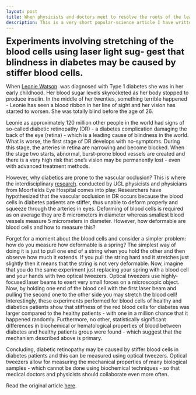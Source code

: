 ```yaml
---
layout: post
title: When physicists and doctors meet to resolve the roots of the leading cause of blindness.
description: This is a very short popular-science article I have written for my undergrad scientific communication class in Nov 2018.
---
```


<p><b><font size="+2">Experiments involving stretching of the blood cells using laser light sug- gest that blindness in diabetes may be caused by stiffer blood cells.</font></b></p>

When <a href="https://web.archive.org/web/20230129163428/https://www.bbc.com/news/disability-34847776">Leonie Watson</a>.  was diagnosed with Type 1 diabetes she was in her early childhood. Her blood sugar levels skyrocketed as her body stopped to produce insulin. In the middle of her twenties, something terrible happened - Leonie has seen a blood ribbon in her line of sight and her vision has started to worsen. She was totally blind before the age of 26.

Leonie as approximately 120 million other people in the world had signs of so-called diabetic retinopathy (DR) - a diabetes complication damaging the back of the eye (retina) - which is a leading cause of blindness in the world. What is worse, the first stage of DR develops with no-symptoms. During this stage, the arteries in retina are narrowing and become blocked. When the stage two starts, abnormal, burst-prone blood vessels are created and there is a very high risk that one’s vision may be permanently lost - even with advanced treatment methods.

However, why diabetics are prone to the vascular occlusion? This is where the interdisciplinary <a href="https://www.nature.com/articles/srep15873">research</a>. conducted by UCL physicists and physicians from Moorfields Eye Hospital comes into play. Researchers have hypothesized that the vascular occlusion in DR occurs because the blood cells in diabetes patients are stiffer, thus unable to deform properly and squeeze through the arteries in eyes. Deforming of blood cells is required as on average they are 8 micrometers in diameter whereas smallest blood vessels measure 5 micrometers in diameter. However, how deformable are blood cells and how to measure this?

Forget for a moment about the blood cells and consider a simpler problem: how do you measure how deformable is a spring? The simplest way of doing it is just to pull one end of a string when you hold the other and then observe how much it extends. If you pull the string hard and it stretches just slightly then it means that the string is not very deformable. Now, imagine that you do the same experiment just replacing your spring with a blood cell and your hands with two optical tweezers. Optical tweezers use highly-focused laser beams to exert very small forces on a microscopic object. Now, by holding one end of the blood cell with the first laser beam and pulling the second one to the other side you may stretch the blood cell! Interestingly, these experiments performed for blood cells of healthy and diabetics patients show that stiffness of the red blood cells for diabetes was larger compared to the healthy patients - with one in a million chance that it happened randomly. Furthermore, no other, statistically significant differences in biochemical or hematological properties of blood between diabetes and healthy patients group were found - which suggest that the mechanism described above is primary.

Concluding, diabetic retinopathy may be caused by stiffer blood cells in diabetes patients and this can be measured using optical tweezers. Optical tweezers allow for measuring the mechanical properties of many biological samples - which cannot be done using biochemical techniques - so that medical doctors and physicists should collaborate even more often.

Read the original article <a href="https://www.nature.com/articles/srep15873">here</a>.